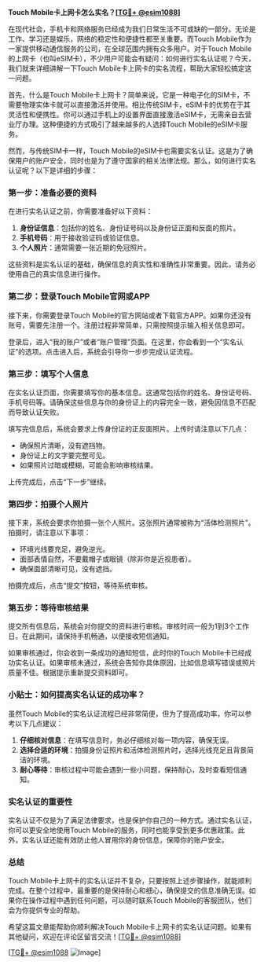 **Touch Mobile卡上网卡怎么实名？[[TG💪+ @esim1088](https://t.me/s/esim1088)]**

在现代社会，手机卡和网络服务已经成为我们日常生活不可或缺的一部分。无论是工作、学习还是娱乐，网络的稳定性和便捷性都至关重要。而Touch Mobile作为一家提供移动通信服务的公司，在全球范围内拥有众多用户。对于Touch Mobile的上网卡（也叫eSIM卡），不少用户可能会有疑问：如何进行实名认证呢？今天，我们就来详细讲解一下Touch Mobile卡上网卡的实名流程，帮助大家轻松搞定这一问题。

首先，什么是Touch Mobile卡上网卡？简单来说，它是一种电子化的SIM卡，不需要物理实体卡就可以直接激活并使用。相比传统SIM卡，eSIM卡的优势在于其灵活性和便携性。你可以通过手机上的设置界面直接激活eSIM卡，无需亲自去营业厅办理。这种便捷的方式吸引了越来越多的人选择Touch Mobile的eSIM卡服务。

然而，与传统SIM卡一样，Touch Mobile的eSIM卡也需要实名认证。这是为了确保用户的账户安全，同时也是为了遵守国家的相关法律法规。那么，如何进行实名认证呢？以下是详细的步骤：

### 第一步：准备必要的资料

在进行实名认证之前，你需要准备好以下资料：

1. **身份证信息**：包括你的姓名、身份证号码以及身份证正面和反面的照片。
2. **手机号码**：用于接收验证码或验证信息。
3. **个人照片**：通常需要一张近期的免冠照片。

这些资料是实名认证的基础，确保信息的真实性和准确性非常重要。因此，请务必使用自己的真实信息进行操作。

### 第二步：登录Touch Mobile官网或APP

接下来，你需要登录Touch Mobile的官方网站或者下载官方APP。如果你还没有账号，需要先注册一个。注册过程非常简单，只需按照提示输入相关信息即可。

登录后，进入“我的账户”或者“账户管理”页面。在这里，你会看到一个“实名认证”的选项。点击进入后，系统会引导你一步步完成认证流程。

### 第三步：填写个人信息

在实名认证页面，你需要填写你的基本信息。这通常包括你的姓名、身份证号码、手机号码等。请确保这些信息与你的身份证上的内容完全一致，避免因信息不匹配而导致认证失败。

填写完信息后，系统会要求上传身份证的正反面照片。上传时请注意以下几点：

- 确保照片清晰，没有遮挡物。
- 身份证上的文字要完整可见。
- 如果照片过暗或模糊，可能会影响审核结果。

上传完成后，点击“下一步”继续。

### 第四步：拍摄个人照片

接下来，系统会要求你拍摄一张个人照片。这张照片通常被称为“活体检测照片”。拍摄时，请注意以下事项：

- 环境光线要充足，避免逆光。
- 面部表情自然，不要戴帽子或眼镜（除非你是近视患者）。
- 确保面部清晰可见，没有遮挡。

拍摄完成后，点击“提交”按钮，等待系统审核。

### 第五步：等待审核结果

提交所有信息后，系统会对你提交的资料进行审核。审核时间一般为1到3个工作日。在此期间，请保持手机畅通，以便接收短信通知。

如果审核通过，你会收到一条成功的通知短信，此时你的Touch Mobile卡已经成功实名认证。如果审核未通过，系统会告知你具体原因，比如信息填写错误或照片质量不佳。根据提示重新提交资料即可。

### 小贴士：如何提高实名认证的成功率？

虽然Touch Mobile的实名认证流程已经非常简便，但为了提高成功率，你可以参考以下几点建议：

1. **仔细核对信息**：在填写信息时，务必仔细核对每一项内容，确保无误。
2. **选择合适的环境**：拍摄身份证照片和活体检测照片时，选择光线充足且背景简洁的环境。
3. **耐心等待**：审核过程中可能会遇到一些小问题，保持耐心，及时查看短信通知。

### 实名认证的重要性

实名认证不仅是为了满足法律要求，也是保护你自己的一种方式。通过实名认证，你可以更安全地使用Touch Mobile的服务，同时也能享受到更多优惠政策。此外，实名认证还能有效防止他人冒用你的身份信息，保障你的账户安全。

### 总结

Touch Mobile卡上网卡的实名认证并不复杂，只要按照上述步骤操作，就能顺利完成。在整个过程中，最重要的是保持耐心和细心，确保提交的信息准确无误。如果你在操作过程中遇到任何问题，可以随时联系Touch Mobile的客服团队，他们会为你提供专业的帮助。

希望这篇文章能帮助你顺利解决Touch Mobile卡上网卡的实名认证问题。如果有其他疑问，欢迎在评论区留言交流！[[TG💪+ @esim1088](https://t.me/s/esim1088)] 

[[TG💪+ @esim1088](https://t.me/s/esim1088) ![Image](https://i.postimg.cc/4NQfJmqS/Snipaste-2025-05-13-00-14-12.png)]